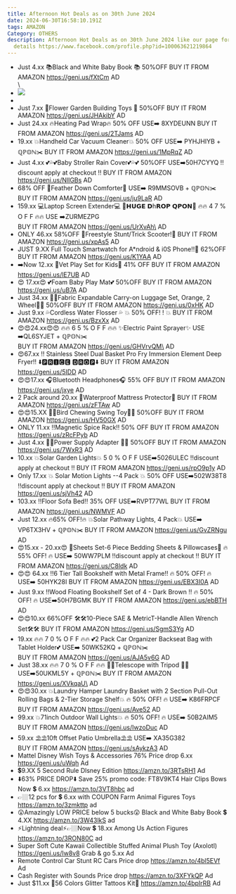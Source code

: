 ```yaml
---
title: Afternoon Hot Deals as on 30th June 2024
date: 2024-06-30T16:58:10.191Z
tags: AMAZON
Category: OTHERS
description: Afternoon Hot Deals as on 30th June 2024 like our page for more
  details https://www.facebook.com/profile.php?id=100063621219864
---
```

* Just 4.xx
  📚Black and White Baby Book 📚 
  50%OFF
  BUY IT FROM AMAZON 
  https://geni.us/fXtCm
  AD\
  \
  <!--StartFragment-->
* ![](https://m.media-amazon.com/images/I/71dg1-9vxDL._SL1500_.jpg)
* <!--EndFragment-->
* Just 7.xx
  💐Flower Garden Building Toys 💐
  50%OFF
  BUY IT FROM AMAZON 
  https://geni.us/JHAkibY
  AD
* Just 24.xx
  🔥Heating Pad Wrap🔥
  50% OFF 
  USE➡️ 8XYDEUNN 
  BUY IT FROM AMAZON 
  https://geni.us/2TJams
  AD
* 19.xx
  💥Handheld Car Vacuum Cleaner💥
  50% OFF
  USE➡️ PYHJHIYB + ℚℙ𝕆ℕ✂️
  BUY IT FROM AMAZON 
  https://geni.us/1MpRqZ
  AD
* Just 4.xx
  💕💦💕Baby Stroller Rain 
  Cover💕💦💕
  50%OFF
  USE➡️50H7CYYQ
  ‼️discount apply at checkout ‼️
  BUY IT FROM AMAZON 
  https://geni.us/NlIGBs
  AD
* 68% OFF
   🎀Feather Down Comforter🎀
  USE➡️ R9MMSOVB + ℚℙ𝕆ℕ✂️
  BUY IT FROM AMAZON 
  https://geni.us/ju9LaR
  AD
* 159.xx
  💻Laptop Screen Extender💻
  💸𝗛𝗨𝗚𝗘 𝗗h𝗥𝗢𝗣 𝗤𝗣𝗢𝗡💸
  🔥🔥 4 7 % O F F 🔥🔥
  USE ➡️ZURMEZPG\
  BUY IT FROM AMAZON 
    https://geni.us/UrXvAh\
  AD 
* ONLY 46.xx
  58%OFF
  💚Freestyle Stunt/Trick Scooter!💚
  BUY IT FROM AMAZON 
  https://geni.us/xpAs5
  AD
* JUST 9.XX
  Full Touch Smartwatch for A*ndroid & i0S Phone!!📱 
  62%OFF
  BUY IT FROM AMAZON 
  https://geni.us/K1YAA
  AD
* ➡️Now  12.xx
  💙Vet Play Set for Kids💙
  41% OFF
  BUY IT FROM AMAZON 
  https://geni.us/lE7UB
  AD
* 😍 17.xx😍
  💕Foam Baby Play Mat💕
  50%OFF
  BUY IT FROM AMAZON 
  https://geni.us/uB7A
  AD
* Just 34.xx
  🧳🧳Fabric Expandable Carry-on Luggage Set, Orange, 2 Wheel🧳🧳
  50%OFF
  BUY IT FROM AMAZON 
  https://geni.us/0xHK
  AD
* Just 9.xx
  💦Cordless Water Flosser 💦
  💥 50% OFF! ! 💥
  BUY IT FROM AMAZON 
  https://geni.us/BzxXx
  AD
* 😍😍24.xx😍😍
  🔥🔥 6 5 % O F F 🔥🔥
  ✨Electric Paint Sprayer✨
   USE ➡️QL6SYJET + ℚℙ𝕆ℕ✂️\
   BUY IT FROM AMAZON                                  https://geni.us/GHVrvQM\
  AD           
* 😍67.xx
  ‼️ Stainless Steel Dual Basket Pro Fry Immersion Element Deep Fryer‼️
  ⬇️🅿🆁🅸🅲🅴 🅳🆁🅾🅿⬇️
  BUY IT FROM AMAZON\
  https://geni.us/5IDD
  AD
* 😍😍17.xx
  🎧Bluetooth Headphones🎧
  55% OFF
  BUY IT FROM AMAZON 
  https://geni.us/jxye
  AD
* 2 Pack  around 20.xx
  🎀Waterproof Mattress Protector🎀
  BUY IT FROM AMAZON 
  https://geni.us/zFTAw
  AD
* 😍😍15.XX
  🦜🦜Bird Chewing Swing Toy🦜🦜
  50%OFF
  BUY IT FROM AMAZON 
  https://geni.us/HV50GX
  AD
* ONLY 11.xx
  ‼️Magnetic Spice Rack‼️
  50% OFF
  BUY IT FROM AMAZON 
  https://geni.us/zRcFPyb
  AD
* Just 4.xx
  🔌🔌Power Supply Adapter 🔌🔌
  50%OFF
  BUY IT FROM AMAZON 
  https://geni.us/7WxR3
  AD
* 10.xx
  💥Solar Garden Lights💥
   5 0 % O F F 
   USE➡️5026ULEC
   ‼️discount apply at checkout ‼️
  BUY IT FROM AMAZON 
  https://geni.us/rpO9p1y
  AD
* Only 17.xx
  💥 Solar Motion Lights --4 Pack 💥
  50% OFF
  USE➡️502W38T8
  ‼️discount apply at checkout ‼️
  BUY IT FROM AMAZON 
  https://geni.us/sjVh42
  AD
*  103.xx
  ‼️Floor Sofa Bed‼️
  35% OFF
  USE➡️RVPT77WL
  BUY IT FROM AMAZON 
  https://geni.us/NWMVF
  AD
* Just 12.xx
  🔥65% OFF!🔥
  💥Solar Pathway Lights, 4 Pack💥
  USE➡️ VP6TX3HV + ℚℙ𝕆ℕ✂️
  BUY IT FROM AMAZON 
  https://geni.us/GvZRNgu
  AD
* 😍15.xx - 20.xx😍
  🎀Sheets Set-6 Piece Bedding Sheets & Pillowcases🎀
  🔥55% OFF! 🔥
   USE➡️ 50WW7PLM
  ‼️discount apply at checkout ‼️
  BUY IT FROM AMAZON 
  https://geni.us/C8ldk
  AD
* 😍😍 64.xx
  ‼️6 Tier Tall Bookshelf with Metal Frame‼️
  🔥 50% OFF! 🔥
  USE➡️  50HYK28I
  BUY IT FROM AMAZON 
  https://geni.us/EBX3I0A
  AD
* Just 9.xx
  ‼️Wood Floating Bookshelf Set of 4 - Dark Brown ‼️
  🔥 50% OFF! 🔥
  USE➡️50H7BGMK
  BUY IT FROM AMAZON 
  https://geni.us/ebBTH
  AD
* 😍😍10.xx
  66%OFF
  🛠️🛠️10-Piece SAE & MetricT-Handle Allen Wrench Set🛠️🛠️
  BUY IT FROM AMAZON 
  https://geni.us/SgmS3Yg
  AD
* 19.xx
  🔥🔥 7 0 % O F F 🔥🔥
  💕2 Pack Car Organizer Backseat Bag with Tablet Holder💕
   USE➡️ 50WK52KQ + ℚℙ𝕆ℕ✂️\
  BUY IT FROM AMAZON 
   https://geni.us/AJA5v6G
  AD                
* Just 38.xx
  🔥🔥 7 0 % O F F 🔥🔥
  🔭🔭Telescope with Tripod 🔭🔭
   USE➡️50UKML5Y + ℚℙ𝕆ℕ✂️
  BUY IT FROM AMAZON 
   https://geni.us/XVkqaU\
  AD          
* 😍😍30.xx
  💥Laundry Hamper Laundry Basket with 2 Section Pull-Out Rolling Bags & 2-Tier Storage Shelf💥
  🔥 50% OFF! 🔥
  USE➡️ K86FRPCF
  BUY IT FROM AMAZON 
  https://geni.us/Ave52
  AD
* 99.xx
  💥71inch Outdoor Wall Lights💥
  🔥 50% OFF! 🔥
  USE➡️ 50B2AIM5
  BUY IT FROM AMAZON 
  https://geni.us/IwzoDuc
  AD
* 59.xx
  ⛱️⛱️10ft Offset Patio Umbrella⛱️⛱️
  USE➡️ XA35G382\
  BUY IT FROM AMAZON 
   https://geni.us/sAykzA3
  AD               
* Mattel Disney Wish Toys & Accessories
  76% Price drop 6.xx 
  https://geni.us/uWqh
  Ad
* 💲9.XX
   5 Second Rule Dlsney Edition
  https://amzn.to/3RTsRH1
  Ad
* ⬇️63% PRICE DROP⬇️ Save 25% promo code: FT8V9KT4
  Hair Clips Bows Now 💲 6.xx
  https://amzn.to/3VT8hbc
  ad
* 👉🏼12 pcs  for 💲 6.xx with COUPON
  Farm Animal Figures Toys 
  https://amzn.to/3zmkttp
  ad
* 😲Amazingly LOW PRICE below 5 bucks😲 
  Black and White Baby Book 💲 4.XX
  https://amzn.to/3W43lkS
  ad
* ⚡️Lightning deal⚡️👉🏼Now 💲 18.xx
  Among Us Action Figures 
  https://amzn.to/3RON80C
  ad
* Super Soft Cute Kawaii Collectible Stuffed Animal Plush Toy (Axolotl) 
  https://geni.us/Iw8v8
  Grab & go 5.xx 
  Ad
* Remote Control Car Stunt RC Cars 
  Price drop 
  https://amzn.to/4bl5EVf
  Ad
* Cash Register with Sounds
  Price drop 
  https://amzn.to/3XFYkQP
  Ad
* Just $11.xx   💞56 Colors Glitter Tattoos Kit💞
  https://amzn.to/4bpIrRB
  Ad